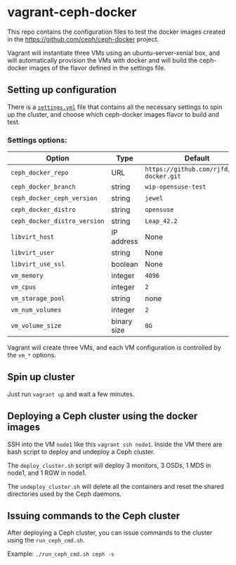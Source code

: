 # vagrant-ceph-docker

This repo contains the configuration files to test the docker images created in the https://github.com/ceph/ceph-docker project.

Vagrant will instantiate three VMs using an ubuntu-server-xenial box, and will automatically provision the VMs with docker and will build the ceph-docker images of the flavor defined in the settings file.


## Setting up configuration

There is a [`settings.yml`](settings.yml) file that contains all the necessary settings to spin up the cluster, and choose which ceph-docker images flavor to build and test.

### Settings options:

| Option |  Type    | Default
|----------| ----------| --------|
| `ceph_docker_repo` | URL | `https://github.com/rjfd/ceph-docker.git`|
| `ceph_docker_branch` | string | `wip-opensuse-test` |
| `ceph_docker_ceph_version` | string | `jewel` |
| `ceph_docker_distro` | string | `opensuse`
| `ceph_docker_distro_version` | string | `Leap_42.2`|
| `libvirt_host` | IP address | None |
| `libvirt_user` | string | None |
| `libvirt_use_ssl` | boolean | None |
| `vm_memory` | integer |  `4096` |
| `vm_cpus`| integer |  `2` |
| `vm_storage_pool` | string | none |
| `vm_num_volumes` | integer |  `2`
| `vm_volume_size` |  binary size | `8G`

Vagrant will create three VMs, and each VM configuration is controlled by the `vm_*` options.

## Spin up cluster

Just run `vagrant up` and wait a few minutes.

## Deploying a Ceph cluster using the docker images

SSH into the VM `node1` like this `vagrant ssh node1`.
Inside the VM there are bash script to deploy and undeploy a Ceph cluster.

The `deploy_cluster.sh` script will deploy 3 monitors, 3 OSDs, 1 MDS in node1, and 1 RGW in node1.

The `undeploy_cluster.sh` will delete all the containers and reset the shared directories used by the Ceph daemons.

## Issuing commands to the Ceph cluster

After deploying a Ceph cluster, you can issue commands to the cluster using the `run_ceph_cmd.sh`.

Example:
`./run_ceph_cmd.sh ceph -s`

